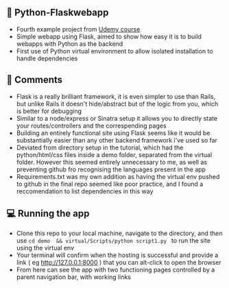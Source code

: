 ## 🐍 Python-Flaskwebapp

- Fourth example project from [Udemy course](https://www.udemy.com/course/the-python-mega-course/)
- Simple webapp using Flask, aimed to show how easy it is to build webapps with Python as the backend
- First use of Python virtual environment to allow isolated installation to handle dependencies


## 📓 Comments

- Flask is a really brilliant framework, it is even simpler to use than Rails, but unlike Rails it doesn't hide/abstract but of the logic from you, which is better for debugging
- Similar to a node/express or Sinatra setup it allows you to directly state your routes/controllers and the correspending pages
- Building an entirely functional site using Flask seems like it would be substantially easier than any other backend framework i've used so far
- Deviated from directory setup in the tutorial, which had the python/html/css files inside a demo folder, separated from the virtual folder. However this seemed entirely unnecessary to me, as well as preventing github fro recognising the languages present in the app
- Requirements.txt was my own addition as having the virtual env pushed to github in the final repo seemed like poor practice, and I found a reccomendation to list dependencies in this way


## 💻 Running the app

- Clone this repo to your local machine, navigate to the directory, and then use ``` cd demo  && virtual/Scripts/python script1.py  ``` to run the site using the virtual env
- Your terminal will confirm when the hosting is successful and provide a link ( eg http://127.0.0.1:8000 ) that you can alt-click to open the browser
- From here can see the app with two functioning pages controlled by a parent navigation bar, with working links

